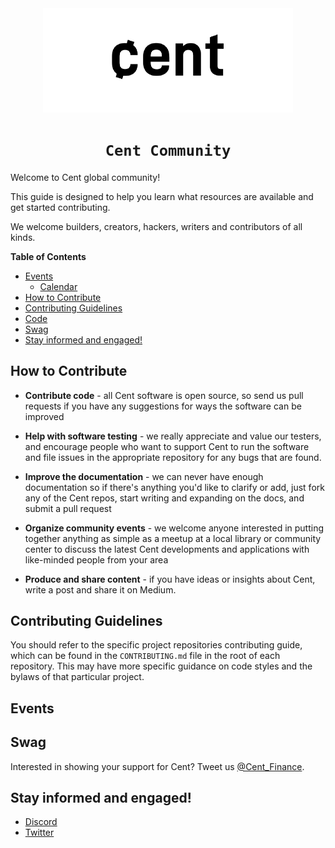 <div align="center">
  <img alt="ReDoc logo" src="https://raw.githubusercontent.com/centfinance/Community/main/media-pack/logo.png" width="400px" />

</div>

<h1 align=center><code>Cent Community</code></h1>

Welcome to Cent global community! 

This guide is designed to help you learn what resources are available and get started contributing.

We welcome builders, creators, hackers, writers and contributors of all kinds.

**Table of Contents**
<!-- TOC -->

  - [Events](#events)
    - [Calendar](#calendar)
  - [How to Contribute](#how-to-contribute)
  - [Contributing Guidelines](#contributing-guidelines)
  - [Code](#code)
  - [Swag](#swag)
  - [Stay informed and engaged!](#stay-informed-and-engaged)

<!-- /TOC -->

## How to Contribute

-  **Contribute code** - all Cent software is open source, so send us pull requests if you have any suggestions for ways the software can be improved

-  **Help with software testing** - we really appreciate and value our testers, and encourage people who want to support Cent to run the software and file issues in the appropriate repository for any bugs that are found.

-  **Improve the documentation** - we can never have enough documentation so if there's anything you'd like to clarify or add, just fork any of the Cent repos, start writing and expanding on the docs, and submit a pull request

-  **Organize community events** - we welcome anyone interested in putting together anything as simple as a meetup at a local library or community center to discuss the latest Cent developments and applications with like-minded people from your area

-  **Produce and share content** - if you have ideas or insights about Cent, write a post and share it on Medium.

## Contributing Guidelines

You should refer to the specific project repositories contributing guide, which can be found in the `CONTRIBUTING.md` file in the root of each repository. This may have more specific guidance on code styles and the bylaws of that particular project.

## Events

## Swag

Interested in showing your support for Cent?  Tweet us [@Cent_Finance](https://twitter.com/Cent_Finance).

## Stay informed and engaged!

- [Discord](https://discord.gg/bSXwRHd)
- [Twitter](https://twitter.com/Cent_Finance)

